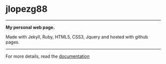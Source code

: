 # jlopezg88
<hr>
<strong>My personal web page.</strong>
<p>Made with Jekyll, Ruby, HTML5, CSS3, Jquery and hosted with github pages.</p>
<hr>
For more details, read the <a href="http://jekyllrb.com/" target="_blank">documentation</a>
